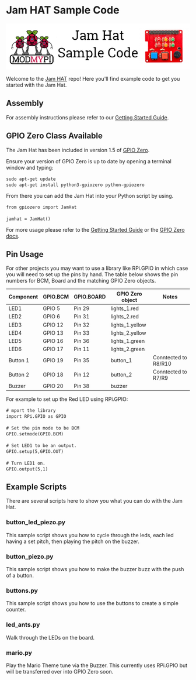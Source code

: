 # Jam HAT Sample Code

![Jam Hat Sample Code](jamhat_github.png)

Welcome to the [Jam HAT](https://www.modmypi.com/jam-hat) repo! Here you'll find example code to get you started with the Jam Hat.

## Assembly
For assembly instructions please refer to our [Getting Started Guide](https://www.modmypi.com/blog/getting-started-with-the-jamhat).

## GPIO Zero Class Available
The Jam Hat has been included in version 1.5 of [GPIO Zero](https://github.com/RPi-Distro/python-gpiozero).

Ensure your version of GPIO Zero is up to date by opening a terminal window and typing:

```
sudo apt-get update
sudo apt-get install python3-gpiozero python-gpiozero
```

From there you can add the Jam Hat into your Python script by using.

```
from gpiozero import JamHat

jamhat = JamHat()
```

For more usage please refer to the [Getting Started Guide](https://www.modmypi.com/blog/getting-started-with-the-jamhat) or the [GPIO Zero docs](https://gpiozero.readthedocs.io/en/stable/api_boards.html#jamhat).

## Pin Usage
For other projects you may want to use a library like RPi.GPIO in which case you will need to set up the pins by hand. The table below shows the pin numbers for BCM, Board and the matching GPIO Zero objects.

| Component | GPIO.BCM | GPIO.BOARD | GPIO Zero object | Notes |
|---|---|---|---|---|
| LED1 | GPIO 5 | Pin 29 | lights_1.red | |
| LED2 | GPIO 6 | Pin 31 | lights_2.red | |
| LED3 | GPIO 12 | Pin 32 | lights_1.yellow | |
| LED4 | GPIO 13 | Pin 33 | lights_2.yellow | |
| LED5 | GPIO 16 | Pin 36 | lights_1.green | |
| LED6 | GPIO 17 | Pin 11 | lights_2.green | |
| Button 1 | GPIO 19 | Pin 35 | button_1 | Conntected to R8/R10 |
| Button 2 | GPIO 18 | Pin 12 | button_2 | Conntected to R7/R9 |
| Buzzer | GPIO 20 | Pin 38 | buzzer | |

For example to set up the Red LED using RPi.GPIO:

```
# mport the library
import RPi.GPIO as GPIO

# Set the pin mode to be BCM
GPIO.setmode(GPIO.BCM)

# Set LED1 to be an output.
GPIO.setup(5,GPIO.OUT)

# Turn LED1 on.
GPIO.output(5,1)
```

## Example Scripts

There are several scripts here to show you what you can do with the Jam Hat.

### button_led_piezo.py
This sample script shows you how to cycle through the leds, each led having a set pitch, then playing the pitch on the buzzer.

### button_piezo.py
This sample script shows you how to make the buzzer buzz with the push of a button.

### buttons.py
This sample script shows you how to use the buttons to create a simple counter.

### led_ants.py
Walk through the LEDs on the board.

### mario.py
Play the Mario Theme tune via the Buzzer. This currently uses RPi.GPIO but will be transferred over into GPIO Zero soon.
